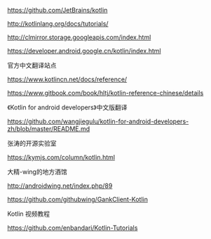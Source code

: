 https://github.com/JetBrains/kotlin

http://kotlinlang.org/docs/tutorials/

http://clmirror.storage.googleapis.com/index.html

https://developer.android.google.cn/kotlin/index.html

官方中文翻译站点

https://www.kotlincn.net/docs/reference/

https://www.gitbook.com/book/hltj/kotlin-reference-chinese/details

《Kotlin for android developers》中文版翻译

https://github.com/wangjiegulu/kotlin-for-android-developers-zh/blob/master/README.md

张涛的开源实验室

https://kymjs.com/column/kotlin.html

大精-wing的地方酒馆

http://androidwing.net/index.php/89

https://github.com/githubwing/GankClient-Kotlin

Kotlin 视频教程

https://github.com/enbandari/Kotlin-Tutorials